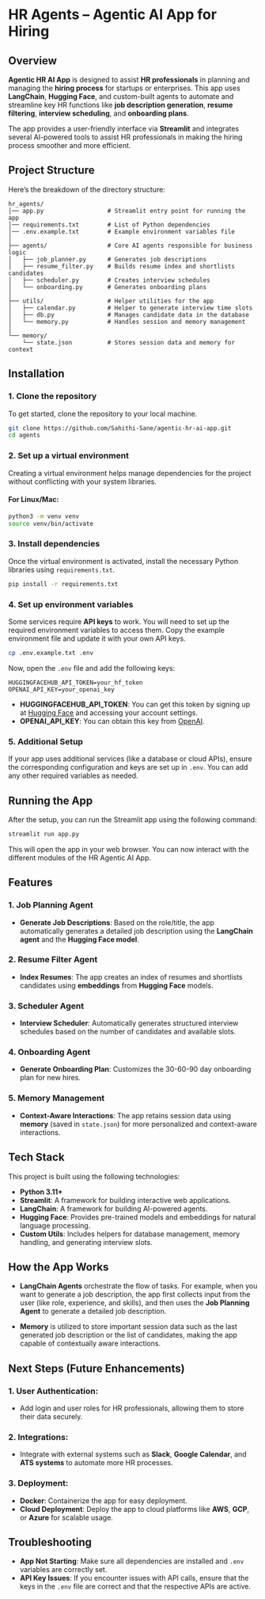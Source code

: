 # HR Agents – Agentic AI App for Hiring

## Overview
**Agentic HR AI App** is designed to assist **HR professionals** in planning and managing the **hiring process** for startups or enterprises. This app uses **LangChain**, **Hugging Face**, and custom-built agents to automate and streamline key HR functions like **job description generation**, **resume filtering**, **interview scheduling**, and **onboarding plans**.

The app provides a user-friendly interface via **Streamlit** and integrates several AI-powered tools to assist HR professionals in making the hiring process smoother and more efficient.

## Project Structure

Here’s the breakdown of the directory structure:

```
hr_agents/
│── app.py                  # Streamlit entry point for running the app
│── requirements.txt        # List of Python dependencies
│── .env.example.txt        # Example environment variables file
│
├── agents/                 # Core AI agents responsible for business logic
│   ├── job_planner.py      # Generates job descriptions
│   ├── resume_filter.py    # Builds resume index and shortlists candidates
│   ├── scheduler.py        # Creates interview schedules
│   └── onboarding.py       # Generates onboarding plans
│
├── utils/                  # Helper utilities for the app
│   ├── calendar.py         # Helper to generate interview time slots
│   ├── db.py               # Manages candidate data in the database
│   └── memory.py           # Handles session and memory management
│
└── memory/
    └── state.json          # Stores session data and memory for context
```

## Installation

### 1. Clone the repository

To get started, clone the repository to your local machine.

```bash
git clone https://github.com/Sahithi-Sane/agentic-hr-ai-app.git
cd agents
```

### 2. Set up a virtual environment

Creating a virtual environment helps manage dependencies for the project without conflicting with your system libraries.

#### For Linux/Mac:
```bash
python3 -m venv venv
source venv/bin/activate
```

### 3. Install dependencies

Once the virtual environment is activated, install the necessary Python libraries using `requirements.txt`.

```bash
pip install -r requirements.txt
```

### 4. Set up environment variables

Some services require **API keys** to work. You will need to set up the required environment variables to access them. Copy the example environment file and update it with your own API keys.

```bash
cp .env.example.txt .env
```

Now, open the `.env` file and add the following keys:

```env
HUGGINGFACEHUB_API_TOKEN=your_hf_token
OPENAI_API_KEY=your_openai_key
```

- **HUGGINGFACEHUB_API_TOKEN**: You can get this token by signing up at [Hugging Face](https://huggingface.co/) and accessing your account settings.
- **OPENAI_API_KEY**: You can obtain this key from [OpenAI](https://beta.openai.com/signup/).

### 5. Additional Setup 

If your app uses additional services (like a database or cloud APIs), ensure the corresponding configuration and keys are set up in `.env`. You can add any other required variables as needed.

## Running the App

After the setup, you can run the Streamlit app using the following command:

```bash
streamlit run app.py
```

This will open the app in your web browser. You can now interact with the different modules of the HR Agentic AI App.

## Features

### 1. **Job Planning Agent**
   - **Generate Job Descriptions**: Based on the role/title, the app automatically generates a detailed job description using the **LangChain agent** and the **Hugging Face model**.

### 2. **Resume Filter Agent**
   - **Index Resumes**: The app creates an index of resumes and shortlists candidates using **embeddings** from **Hugging Face** models.

### 3. **Scheduler Agent**
   - **Interview Scheduler**: Automatically generates structured interview schedules based on the number of candidates and available slots.

### 4. **Onboarding Agent**
   - **Generate Onboarding Plan**: Customizes the 30-60-90 day onboarding plan for new hires.

### 5. **Memory Management**
   - **Context-Aware Interactions**: The app retains session data using **memory** (saved in `state.json`) for more personalized and context-aware interactions.

## Tech Stack

This project is built using the following technologies:

- **Python 3.11+**
- **Streamlit**: A framework for building interactive web applications.
- **LangChain**: A framework for building AI-powered agents.
- **Hugging Face**: Provides pre-trained models and embeddings for natural language processing.
- **Custom Utils**: Includes helpers for database management, memory handling, and generating interview slots.

## How the App Works

- **LangChain Agents** orchestrate the flow of tasks. For example, when you want to generate a job description, the app first collects input from the user (like role, experience, and skills), and then uses the **Job Planning Agent** to generate a detailed job description.

- **Memory** is utilized to store important session data such as the last generated job description or the list of candidates, making the app capable of contextually aware interactions.

## Next Steps (Future Enhancements)

### 1. **User Authentication**:
   - Add login and user roles for HR professionals, allowing them to store their data securely.

### 2. **Integrations**:
   - Integrate with external systems such as **Slack**, **Google Calendar**, and **ATS systems** to automate more HR processes.

### 3. **Deployment**:
   - **Docker**: Containerize the app for easy deployment.
   - **Cloud Deployment**: Deploy the app to cloud platforms like **AWS**, **GCP**, or **Azure** for scalable usage.

## Troubleshooting

- **App Not Starting**: Make sure all dependencies are installed and `.env` variables are correctly set.
- **API Key Issues**: If you encounter issues with API calls, ensure that the keys in the `.env` file are correct and that the respective APIs are active.

